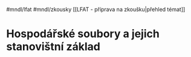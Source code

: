 #mndl/lfat #mndl/zkousky [[LFAT - příprava na zkoušku|přehled témat]]
# Hospodářské soubory a jejich stanovištní základ